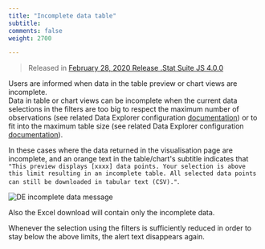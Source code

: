 ```yaml
---
title: "Incomplete data table"
subtitle: 
comments: false
weight: 2700

---
```


>Released in [February 28, 2020 Release .Stat Suite JS 4.0.0](https://sis-cc.gitlab.io/dotstatsuite-documentation/changelog/#february-28-2020)  

Users are informed when data in the table preview or chart views are incomplete.  
Data in table or chart views can be incomplete when the current data selections in the filters are too big to respect the maximum number of observations (see related Data Explorer configuration [documentation](https://sis-cc.gitlab.io/dotstatsuite-documentation/configurations/de-configuration/#maximum-number-of-observations-in-tables-and-charts)) or to fit into the maximum table size (see related Data Explorer configuration [documentation](https://sis-cc.gitlab.io/dotstatsuite-documentation/configurations/de-configuration/#maximum-number-of-cells-in-table)).  

In these cases where the data returned in the visualisation page are incomplete, and an orange text in the table/chart's subtitle indicates that `"This preview displays [xxxx] data points. Your selection is above this limit resulting in an incomplete table. All selected data points can still be downloaded in tabular text (CSV)."`.  

![DE incomplete data message](/images/de-incomplete-data.png)  

Also the Excel download will contain only the incomplete data.   

Whenever the selection using the filters is sufficiently reduced in order to stay below the above limits, the alert text disappears again.  

